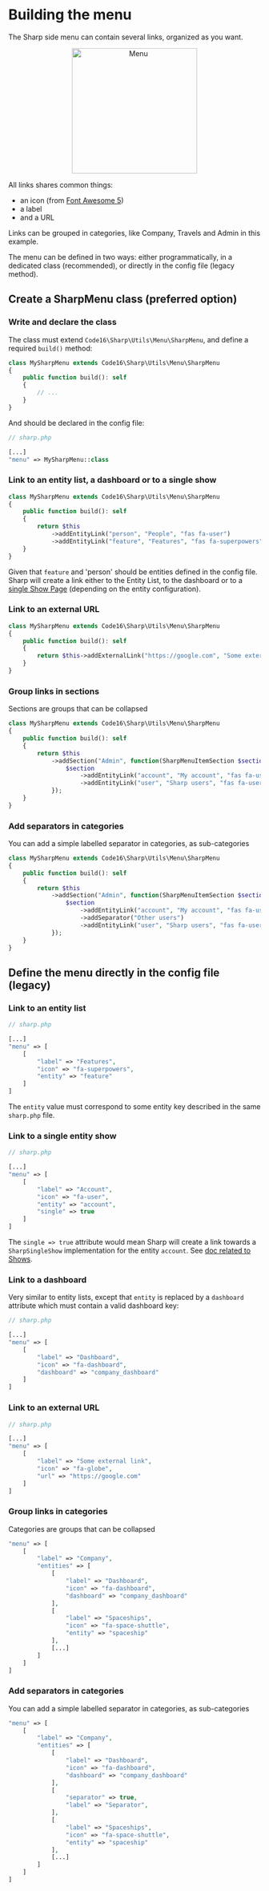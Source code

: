 # Building the menu

The Sharp side menu can contain several links, organized as you want.

<div style="text-align: center">

<img width="250" src="./img/menu.png" alt="Menu">

</div>

All links shares common things:

- an icon (from [Font Awesome 5](https://fontawesome.com/icons/))
- a label
- and a URL

Links can be grouped in categories, like Company, Travels and Admin in this example.

The menu can be defined in two ways: either programmatically, in a dedicated class (recommended), or directly in the config file (legacy method).

## Create a SharpMenu class (preferred option)

### Write and declare the class

The class must extend `Code16\Sharp\Utils\Menu\SharpMenu`, and define a required `build()` method:

```php
class MySharpMenu extends Code16\Sharp\Utils\Menu\SharpMenu
{
    public function build(): self
    {
        // ...
    }
}
```

And should be declared in the config file:

```php
// sharp.php

[...]
"menu" => MySharpMenu::class
```

### Link to an entity list, a dashboard or to a single show

```php
class MySharpMenu extends Code16\Sharp\Utils\Menu\SharpMenu
{
    public function build(): self
    {
        return $this
            ->addEntityLink("person", "People", "fas fa-user")
            ->addEntityLink("feature", "Features", "fas fa-superpowers");
    }
}
```

Given that `feature` and 'person' should be entities defined in the config file. Sharp will create a link either to the Entity List, to the dashboard or to a [single Show Page](single-show.md) (depending on the entity configuration).

### Link to an external URL

```php
class MySharpMenu extends Code16\Sharp\Utils\Menu\SharpMenu
{
    public function build(): self
    {
        return $this->addExternalLink("https://google.com", "Some external link", "fas fa-globe");
    }
}
```

### Group links in sections

Sections are groups that can be collapsed

```php
class MySharpMenu extends Code16\Sharp\Utils\Menu\SharpMenu
{
    public function build(): self
    {
        return $this
            ->addSection("Admin", function(SharpMenuItemSection $section) {
                $section
                    ->addEntityLink("account", "My account", "fas fa-user")
                    ->addEntityLink("user", "Sharp users", "fas fa-user-secret");
            });
    }
}
```

### Add separators in categories

You can add a simple labelled separator in categories, as sub-categories

```php
class MySharpMenu extends Code16\Sharp\Utils\Menu\SharpMenu
{
    public function build(): self
    {
        return $this
            ->addSection("Admin", function(SharpMenuItemSection $section) {
                $section
                    ->addEntityLink("account", "My account", "fas fa-user")
                    ->addSeparator("Other users")
                    ->addEntityLink("user", "Sharp users", "fas fa-user-secret");
            });
    }
}
```

## Define the menu directly in the config file (legacy)

### Link to an entity list

```php
// sharp.php

[...]
"menu" => [
    [
        "label" => "Features",
        "icon" => "fa-superpowers",
        "entity" => "feature"
    ]
]
```

The `entity` value must correspond to some entity key described in the same `sharp.php` file.

### Link to a single entity show

```php
// sharp.php

[...]
"menu" => [
    [
        "label" => "Account",
        "icon" => "fa-user",
        "entity" => "account",
        "single" => true
    ]
]
```

The `single => true` attribute would mean Sharp will create a link towards a `SharpSingleShow` implementation for the entity `account`. See [doc related to Shows](single-show.md). 

### Link to a dashboard

Very similar to entity lists, except that `entity` is replaced by a `dashboard` attribute which must contain a valid dashboard key:

```php
// sharp.php

[...]
"menu" => [
    [
        "label" => "Dashboard",
        "icon" => "fa-dashboard",
        "dashboard" => "company_dashboard"
    ]
]
```

### Link to an external URL

```php
// sharp.php

[...]
"menu" => [
    [
        "label" => "Some external link",
        "icon" => "fa-globe",
        "url" => "https://google.com"
    ]
]
```

### Group links in categories

Categories are groups that can be collapsed

```php
"menu" => [
    [
        "label" => "Company",
        "entities" => [
            [
                "label" => "Dashboard",
                "icon" => "fa-dashboard",
                "dashboard" => "company_dashboard"
            ],
            [
                "label" => "Spaceships",
                "icon" => "fa-space-shuttle",
                "entity" => "spaceship"
            ],
            [...]
        ]
    ]
]
```

### Add separators in categories

You can add a simple labelled separator in categories, as sub-categories

```php
"menu" => [
    [
        "label" => "Company",
        "entities" => [
            [
                "label" => "Dashboard",
                "icon" => "fa-dashboard",
                "dashboard" => "company_dashboard"
            ],
            [
                "separator" => true,
                "label" => "Separator",
            ],
            [
                "label" => "Spaceships",
                "icon" => "fa-space-shuttle",
                "entity" => "spaceship"
            ],
            [...]
        ]
    ]
]
```
